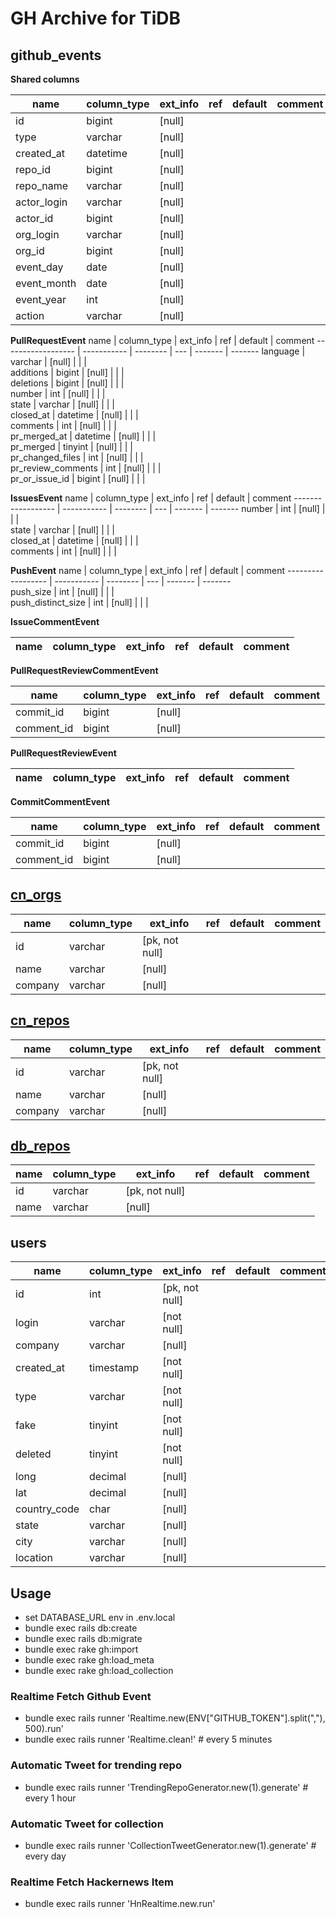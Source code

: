 # GH Archive for TiDB


## github_events


**Shared columns**

name               | column_type | ext_info | ref | default | comment
------------------ | ----------- | -------- | --- | ------- | -------
id                 | bigint      | [null]   |     |         |        
type               | varchar     | [null]   |     |         |        
created_at         | datetime    | [null]   |     |         |        
repo_id            | bigint      | [null]   |     |         |        
repo_name          | varchar     | [null]   |     |         | 
actor_login        | varchar     | [null]   |     |         |       
actor_id           | bigint      | [null]   |     |         | 
org_login          | varchar     | [null]   |     |         |        
org_id             | bigint      | [null]   |     |         |            
event_day          | date        | [null]   |     |         |        
event_month        | date        | [null]   |     |         | 
event_year         | int         | [null]   |     |         |   
action             | varchar     | [null]   |     |         |  


        
**PullRequestEvent**
name               | column_type | ext_info | ref | default | comment
------------------ | ----------- | -------- | --- | ------- | -------
language           | varchar     | [null]   |     |         |        
additions          | bigint      | [null]   |     |         |        
deletions          | bigint      | [null]   |     |         |              
number             | int         | [null]   |     |         |        
state              | varchar     | [null]   |     |         |        
closed_at          | datetime    | [null]   |     |         |        
comments           | int         | [null]   |     |         |        
pr_merged_at       | datetime    | [null]   |     |         |        
pr_merged          | tinyint     | [null]   |     |         |        
pr_changed_files   | int         | [null]   |     |         |        
pr_review_comments | int         | [null]   |     |         |        
pr_or_issue_id     | bigint      | [null]   |     |         |           



**IssuesEvent**
name               | column_type | ext_info | ref | default | comment
------------------ | ----------- | -------- | --- | ------- | -------
number             | int         | [null]   |     |         |        
state              | varchar     | [null]   |     |         |        
closed_at          | datetime    | [null]   |     |         |    
comments           | int         | [null]   |     |         |    


**PushEvent**
name               | column_type | ext_info | ref | default | comment
------------------ | ----------- | -------- | --- | ------- | -------      
push_size          | int         | [null]   |     |         |        
push_distinct_size | int         | [null]   |     |         |        

**IssueCommentEvent**

name               | column_type | ext_info | ref | default | comment
------------------ | ----------- | -------- | --- | ------- | ------- 

**PullRequestReviewCommentEvent**

name               | column_type | ext_info | ref | default | comment
------------------ | ----------- | -------- | --- | ------- | -------
commit_id          | bigint      | [null]   |     |         |        
comment_id         | bigint      | [null]   |     |         |       


**PullRequestReviewEvent**

name               | column_type | ext_info | ref | default | comment
------------------ | ----------- | -------- | --- | ------- | ------- 

**CommitCommentEvent**

name               | column_type | ext_info | ref | default | comment
------------------ | ----------- | -------- | --- | ------- | ------- 
commit_id          | bigint      | [null]   |     |         |        
comment_id         | bigint      | [null]   |     |         |       
      

## [cn_orgs](https://github.com/hooopo/gharchive/blob/main/meta/orgs/cn_orgs.yml)



name    | column_type | ext_info       | ref | default | comment
------- | ----------- | -------------- | --- | ------- | -------
id      | varchar     | [pk, not null] |     |         |        
name    | varchar     | [null]         |     |         |        
company | varchar     | [null]         |     |         |        

## [cn_repos](https://github.com/hooopo/gharchive/blob/main/meta/repos/cn_repos.yml)



name    | column_type | ext_info       | ref | default | comment
------- | ----------- | -------------- | --- | ------- | -------
id      | varchar     | [pk, not null] |     |         |        
name    | varchar     | [null]         |     |         |        
company | varchar     | [null]         |     |         |        

## [db_repos](https://github.com/hooopo/gharchive/blob/main/meta/repos/db_repos.yml)



name | column_type | ext_info       | ref | default | comment
---- | ----------- | -------------- | --- | ------- | -------
id   | varchar     | [pk, not null] |     |         |        
name | varchar     | [null]         |     |         |        

     

## users



name         | column_type | ext_info       | ref | default | comment
------------ | ----------- | -------------- | --- | ------- | -------
id           | int         | [pk, not null] |     |         |        
login        | varchar     | [not null]     |     |         |        
company      | varchar     | [null]         |     |         |        
created_at   | timestamp   | [not null]     |     |         |        
type         | varchar     | [not null]     |     |         |        
fake         | tinyint     | [not null]     |     |         |        
deleted      | tinyint     | [not null]     |     |         |        
long         | decimal     | [null]         |     |         |        
lat          | decimal     | [null]         |     |         |        
country_code | char        | [null]         |     |         |        
state        | varchar     | [null]         |     |         |        
city         | varchar     | [null]         |     |         |        
location     | varchar     | [null]         |     |         |        



## Usage

* set DATABASE_URL env in .env.local
* bundle exec rails db:create
* bundle exec rails db:migrate
* bundle exec rake gh:import
* bundle exec rake gh:load_meta
* bundle exec rake gh:load_collection

### Realtime Fetch Github Event

* bundle exec rails runner 'Realtime.new(ENV["GITHUB_TOKEN"].split(","), 500).run'
* bundle exec rails runner 'Realtime.clean!' # every 5 minutes

### Automatic Tweet for trending repo

* bundle exec rails runner 'TrendingRepoGenerator.new(1).generate' # every 1 hour

### Automatic Tweet for collection

* bundle exec rails runner 'CollectionTweetGenerator.new(1).generate' # every day


### Realtime Fetch Hackernews Item
* bundle exec rails runner 'HnRealtime.new.run'
